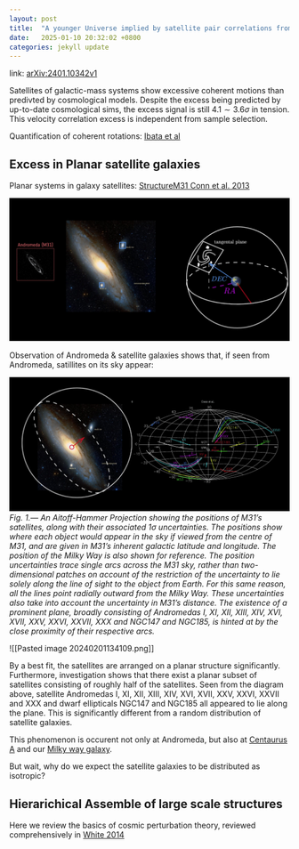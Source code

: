 ```yaml
---
layout: post
title:  "A younger Universe implied by satellite pair correlations from SDSS observations of massive galaxy groups"
date:   2025-01-10 20:32:02 +0800
categories: jekyll update
---
```


link: [arXiv:2401.10342v1](https://arxiv.org/abs/2401.10342)

Satellites of galactic-mass systems show excessive coherent motions than predivted by cosmological models. Despite the excess being predicted by up-to-date cosmological sims, the excess signal is still $4.1\sim3.6\sigma$  in tension. This velocity correlation excess is independent from sample selection.

Quantification of coherent rotations: [Ibata et al](https://arxiv.org/pdf/1407.8178.pdf)

## Excess in Planar satellite galaxies

Planar systems in galaxy satellites: [StructureM31 Conn et al. 2013](https://arxiv.org/pdf/1301.7131.pdf)

![Andromeda Access](/assets/pictures/Image_andromeda_1.png)

Observation of Andromeda & satellite galaxies shows that, if seen from Andromeda, satillites on its sky appear:

![An Aitoff-Hammer Projection showing the positions of M31’s satellites](/assets/pictures/Image_andromeda_2.png)
*Fig. 1.— An Aitoff-Hammer Projection showing the positions of M31’s satellites, along with their associated 1σ uncertainties. The positions show where each object would appear in the sky if viewed from the centre of M31, and are given in M31’s inherent galactic latitude and longitude. The position of the Milky Way is also shown for reference. The position uncertainties trace single arcs across the M31 sky, rather than two-dimensional patches on account of the restriction of the uncertainty to lie solely along the line of sight to the object from Earth. For this same reason, all the lines point radially outward from the Milky Way. These uncertainties also take into account the uncertainty in M31’s distance. The existence of a prominent plane, broadly consisting of Andromedas I, XI, XII, XIII, XIV, XVI, XVII, XXV, XXVI, XXVII, XXX and NGC147 and NGC185, is hinted at by the close proximity of their respective arcs.*

![[Pasted image 20240201134109.png]]

By a best fit, the satellites are arranged on a planar structure significantly. Furthermore, investigation shows that there exist a planar subset of satellites consisting of roughly half of the satellites. Seen from the diagram above, satellite Andromedas I, XI, XII, XIII, XIV, XVI, XVII, XXV, XXVI, XXVII and XXX and dwarf ellipticals NGC147 and NGC185 all appeared to lie along the plane. This is significantly different from a random distribution of satellite galaxies.

This phenomenon is occurent not only at Andromeda, but also at [Centaurus A](https://arxiv.org/abs/2012.08138) and our [Milky way galaxy](https://academic.oup.com/mnras/article/174/3/695/971557?login=false). 

But wait, why do we expect the satellite galaxies to be distributed as isotropic?


## Hierarichical Assemble of large scale structures


Here we review the basics of cosmic perturbation theory, reviewed comprehensively in [White 2014](D:/documents/paper_pdfs/1401.5466.pdf)
